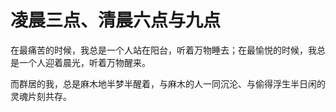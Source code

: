 # 凌晨三点、清晨六点与九点

在最痛苦的时候，我总是一个人站在阳台，听着万物睡去；在最愉悦的时候，我总是一个人迎着晨光，听着万物醒来。

而群居的我，总是麻木地半梦半醒着，与麻木的人一同沉沦、与偷得浮生半日闲的灵魂片刻共存。